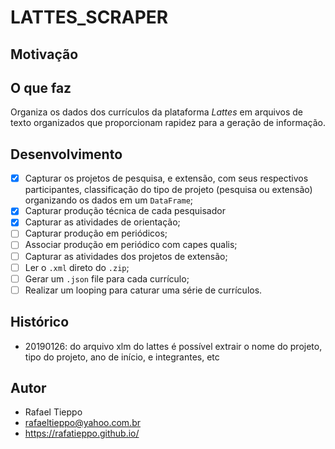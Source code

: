 # LATTES_SCRAPER

## Motivação


## O que faz

Organiza os dados dos currículos da plataforma *Lattes* em arquivos de
texto organizados que proporcionam rapidez para a geração de
informação. 

## Desenvolvimento

- [X] Capturar os projetos de pesquisa, e extensão, com seus respectivos
participantes, classificação do tipo de projeto (pesquisa ou extensão)
organizando os dados em um `DataFrame`; 
- [X] Capturar produção técnica de cada pesquisador
- [X] Capturar as atividades de orientação;
- [ ] Capturar produção em periódicos;
- [ ] Associar produção em periódico com capes qualis;
- [ ] Capturar as atividades dos projetos de extensão;
- [ ] Ler o `.xml` direto do `.zip`;
- [ ] Gerar um `.json` file para cada currículo;
- [ ] Realizar um looping para caturar uma série de currículos.

## Histórico

- 20190126: do arquivo xlm do lattes é possível extrair o nome do
projeto, tipo do projeto, ano de início, e integrantes, etc

## Autor

- Rafael Tieppo
- rafaeltieppo@yahoo.com.br
- https://rafatieppo.github.io/



